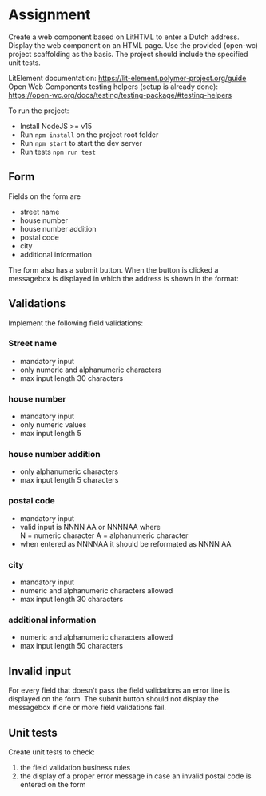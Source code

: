 # Assignment

Create a web component based on LitHTML to enter a Dutch address. Display the web component on an HTML page. Use the provided (open-wc) project scaffolding as the basis. The project should include the specified unit tests.

LitElement documentation: https://lit-element.polymer-project.org/guide
Open Web Components testing helpers (setup is already done): https://open-wc.org/docs/testing/testing-package/#testing-helpers

To run the project:
- Install NodeJS >= v15
- Run `npm install` on the project root folder
- Run `npm start` to start the dev server
- Run tests `npm run test`

## Form

Fields on the form are

- street name
- house number
- house number addition
- postal code
- city
- additional information

The form also has a submit button. When the button is clicked a messagebox is displayed in which the address is shown in the format:
<additional information>
<street name> <house number> <house number addition>
<postal code>  <city>

## Validations

Implement the following field validations:

### Street name

+ mandatory input
+ only numeric and alphanumeric characters
+ max input length 30 characters

### house number

+ mandatory input
+ only numeric values
+ max input length 5

### house number addition

+ only alphanumeric characters
+ max input length 5 characters

### postal code

+ mandatory input
+ valid input is NNNN AA or NNNNAA where  
  N = numeric character
  A = alphanumeric character
+ when entered as NNNNAA it should be reformated as NNNN AA

### city

+ mandatory input
+ numeric and alphanumeric characters allowed
+ max input length 30 characters

### additional information

+ numeric and alphanumeric characters allowed
+ max input length 50 characters

## Invalid input

For every field that doesn't pass the field validations an error line is displayed on the form.
The submit button should not display the messagebox if one or more field validations fail.

## Unit tests

Create unit tests to check:

1. the field validation business rules
2. the display of a proper error message in case an invalid postal code is entered on the form
